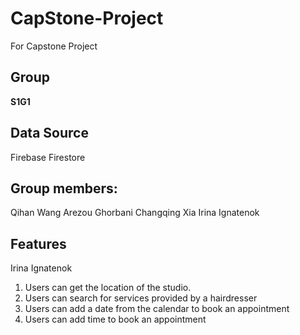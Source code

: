 # CapStone-Project

For Capstone Project

## Group

**S1G1**

## Data Source

Firebase Firestore

## Group members:

Qihan Wang
Arezou Ghorbani
Changqing Xia
Irina Ignatenok

## Features

Irina Ignatenok

1. Users can get the location of the studio.
2. Users can search for services provided by a hairdresser
3. Users can add a date from the calendar to book an appointment
4. Users can add time to book an appointment
